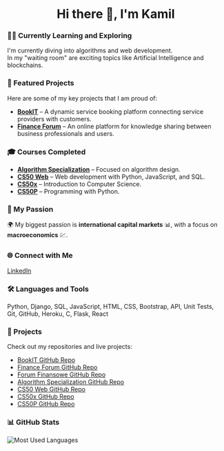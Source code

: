 <h1 align="center">Hi there 👋, I'm Kamil</h1>

### 👨‍💻 Currently Learning and Exploring
I'm currently diving into algorithms and web development.  
In my "waiting room" are exciting topics like Artificial Intelligence and blockchains.

### 💼 Featured Projects
Here are some of my key projects that I am proud of:
- **[BookIT](https://www.easybookitonline.com/)** – A dynamic service booking platform connecting service providers with customers.
- **[Finance Forum](https://www.expertbizforum.com/)** – An online platform for knowledge sharing between business professionals and users.

### 🎓 Courses Completed
- **[Algorithm Specialization](https://github.com/kamilkk00/Stanford_Algorithms)** – Focused on algorithm design.
- **[CS50 Web](https://github.com/kamilkk00/CS50/tree/main/CS50_Web)** – Web development with Python, JavaScript, and SQL.
- **[CS50x](https://github.com/kamilkk00/CS50/tree/main/CS50x)** – Introduction to Computer Science.
- **[CS50P](https://github.com/kamilkk00/CS50/tree/main/CS50_Python)** – Programming with Python.

### 🚀 My Passion
🌍 My biggest passion is **international capital markets** 📊, with a focus on **macroeconomics** 💹.

### 🌐 Connect with Me
[LinkedIn](https://www.linkedin.com/in/kamil-k%C4%99pka-885916199/)

### 🛠️ Languages and Tools
Python, Django, SQL, JavaScript, HTML, CSS, Bootstrap, API, Unit Tests, Git, GitHub, Heroku, C, Flask, React

### 📁 Projects
Check out my repositories and live projects:
- [BookIT GitHub Repo](https://github.com/kamilkk00/BookIT)
- [Finance Forum GitHub Repo](https://github.com/kamilkk00/Financial_Forum)
- [Forum Finansowe GitHub Repo](https://github.com/kamilkk00/Forum_Finansowe)
- [Algorithm Specialization GitHub Repo](https://github.com/kamilkk00/Stanford_Algorithms)
- [CS50 Web GitHub Repo](https://github.com/kamilkk00/CS50/tree/main/CS50_Web)
- [CS50x GitHub Repo](https://github.com/kamilkk00/CS50/tree/main/CS50x)
- [CS50P GitHub Repo](https://github.com/kamilkk00/CS50/tree/main/CS50_Python)

### 📊 GitHub Stats
![Most Used Languages](https://github-readme-stats.vercel.app/api/top-langs/?username=kamilkk00&layout=compact)
